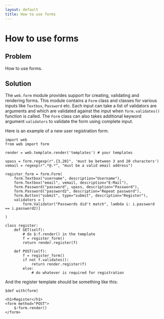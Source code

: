 ```yaml
---
layout: default
title: How to use forms
---
```


# How to use forms

## Problem

How to use forms.

## Solution

The `web.form` module provides support for creating, validating and rendering forms.
This module contains a `Form` class and classes for various inputs like `Textbox`, `Password` etc.
Each input can take a list of validators are arguments and which are validated against the input when `form.validates()` function is called.
The `Form` class can also takes additional keyword argument `validators` to validate the form using complete input.

Here is an example of a new user registration form.

    import web
    from web import form

    render = web.template.render('templates') # your templates

    vpass = form.regexp(r".{3,20}", 'must be between 3 and 20 characters')
    vemail = regexp(r".*@.*", "must be a valid email address")

    register_form = form.Form(
        form.Textbox("username", description="Username"),
        form.Textbox("email", vemail, description="E-Mail"),
        form.Password("password", vpass, description="Password"),
        form.Password("password2", description="Repeat password"),
        form.Button("submit", type="submit", description="Register"),
        validators = [
            form.Validator("Passwords did't match", lambda i: i.password == i.password2)]

    )

    class register:
        def GET(self):
            # do $:f.render() in the template
            f = register_form()
            return render.register(f)

        def POST(self):
            f = register_form()
            if not f.validates():
                return render.register(f)
            else:
                # do whatever is required for registration
 
And the register template should be something like this:

    $def with(form)

    <h1>Register</h1>
    <form method="POST">
        $:form.render()
    </form>
